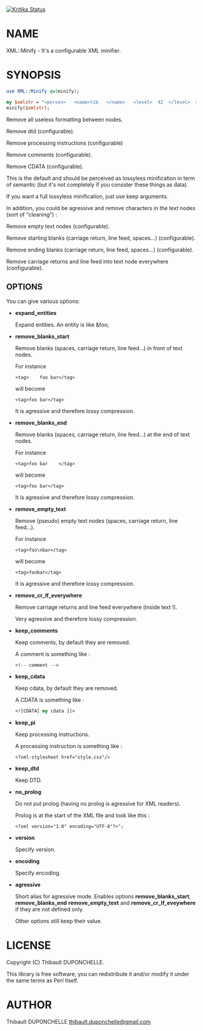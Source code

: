 [![Kritika Status](https://kritika.io/users/thibaultduponchelle/repos/thibaultduponchelle+xml-minifier/heads/master/status.svg)](https://kritika.io/users/thibaultduponchelle/repos/thibaultduponchelle+xml-minifier)
# NAME

XML::Minify - It's a configurable XML minifier.

# SYNOPSIS

```perl
use XML::Minify qw(minify);

my $xmlstr = "<person>   <name>tib   </name>   <level>  42  </level>  </person>";
minify($xmlstr);
```

Remove all useless formatting between nodes.

Remove dtd (configurable).

Remove processing instructions (configurable)

Remove comments (configurable).

Remove CDATA (configurable).

This is the default and should be perceived as lossyless minification in term of semantic (but it's not completely if you consider these things as data).

If you want a full lossyless minification, just use keep arguments.

In addition, you could be agressive and remove characters in the text nodes (sort of "cleaning") : 

Remove empty text nodes (configurable).

Remove starting blanks (carriage return, line feed, spaces...) (configurable).

Remove ending blanks (carriage return, line feed, spaces...) (configurable).

Remove carriage returns and line feed into text node everywhere (configurable).

## OPTIONS

You can give various options:

- **expand\_entities**

    Expand entities. An entity is like &amp;foo; 

- **remove\_blanks\_start**

    Remove blanks (spaces, carriage return, line feed...) in front of text nodes. 

    For instance 

    ```
    <tag>    foo bar</tag> 
    ```

    will become 

    ```
    <tag>foo bar</tag>
    ```

    It is agressive and therefore lossy compression.

- **remove\_blanks\_end**

    Remove blanks (spaces, carriage return, line feed...) at the end of text nodes. 

    For instance 

    ```
    <tag>foo bar    </tag> 
    ```

    will become 

    ```
    <tag>foo bar</tag>
    ```

    It is agressive and therefore lossy compression.

- **remove\_empty\_text**

    Remove (pseudo) empty text nodes (spaces, carriage return, line feed...). 

    For instance 

    ```
    <tag>foo\nbar</tag> 
    ```

    will become 

    ```
    <tag>foobar</tag>
    ```

    It is agressive and therefore lossy compression.

- **remove\_cr\_lf\_everywhere**

    Remove carriage returns and line feed everywhere (inside text !). 

    Very agressive and therefore lossy compression.

- **keep\_comments**

    Keep comments, by default they are removed. 

    A comment is something like :

    ```
    <!-- comment -->
    ```

- **keep\_cdata**

    Keep cdata, by default they are removed. 

    A CDATA is something like : 

    ```perl
    <![CDATA[ my cdata ]]>
    ```

- **keep\_pi**

    Keep processing instructions. 

    A processing instruction is something like :

    ```
    <?xml-stylesheet href="style.css"/>
    ```

- **keep\_dtd**

    Keep DTD.

- **no\_prolog**

    Do not put prolog (having no prolog is agressive for XML readers).

    Prolog is at the start of the XML file and look like this :

    ```
    <?xml version="1.0" encoding="UTF-8"?>";
    ```

- **version**

    Specify version.

- **encoding**

    Specify encoding.

- **agressive**

    Short alias for agressive mode. 
    Enables options **remove\_blanks\_start**, **remove\_blanks\_end** **remove\_empty\_text** and **remove\_cr\_lf\_eveywhere** if they are not defined only.

    Other options still keep their value.

# LICENSE

Copyright (C) Thibault DUPONCHELLE.

This library is free software; you can redistribute it and/or modify
it under the same terms as Perl itself.

# AUTHOR

Thibault DUPONCHELLE <thibault.duponchelle@gmail.com>
